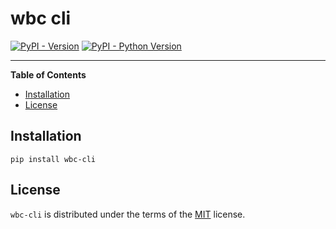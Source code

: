 # wbc cli

[![PyPI - Version](https://img.shields.io/pypi/v/wbc-cli.svg)](https://pypi.org/project/wbc-cli)
[![PyPI - Python Version](https://img.shields.io/pypi/pyversions/wbc-cli.svg)](https://pypi.org/project/wbc-cli)

-----

**Table of Contents**

- [Installation](#installation)
- [License](#license)

## Installation

```console
pip install wbc-cli
```

## License

`wbc-cli` is distributed under the terms of the [MIT](https://spdx.org/licenses/MIT.html) license.
